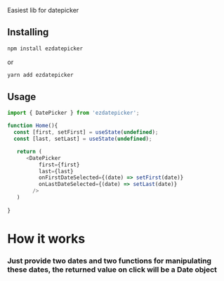 Easiest lib for datepicker


## Installing
```bash
npm install ezdatepicker
```
or
```bash
yarn add ezdatepicker
```



## Usage 

```js
import { DatePicker } from 'ezdatepicker';

function Home(){
  const [first, setFirst] = useState(undefined);
  const [last, setLast] = useState(undefined);

   return (
      <DatePicker
          first={first}
          last={last}
          onFirstDateSelected={(date) => setFirst(date)}
          onLastDateSelected={(date) => setLast(date)}
        />
   )
  
}

```


# How it works


### Just provide two dates and two functions for manipulating these dates, the returned value on click will be a Date object



